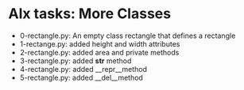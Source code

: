 # Alx tasks: More Classes 

* 0-rectangle.py: An empty class rectangle that defines a rectangle
* 1-rectange.py: added height and width attributes
* 2-rectangle.py: added area and private methods
* 3-rectangle.py: added __str__ method
* 4-rectangle.py: added __repr__method
* 5-rectangle.py: added __del__method
